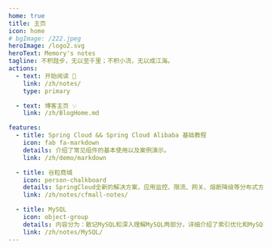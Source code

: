 ```yaml
---
home: true
title: 主页
icon: home
# bgImage: /222.jpeg
heroImage: /logo2.svg
heroText: Memory's notes
tagline: 不积跬步，无以至千里；不积小流，无以成江海。
actions:
  - text: 开始阅读 🧭
    link: /zh/notes/  
    type: primary

  - text: 博客主页 💡
    link: /zh/BlogHome.md

features:
  - title: Spring Cloud && Spring Cloud Alibaba 基础教程
    icon: fab fa-markdown
    details: 介绍了常见组件的基本使用以及案例演示。
    link: /zh/demo/markdown

  - title: 谷粒商城
    icon: person-chalkboard
    details: SpringCloud全新的解决方案，应用监控、限流、网关、熔断降级等分布式方案，全方位涉及。透彻讲解分布式事务、分布式锁等分布式系统的难点。
    link: /zh/notes/cfmall-notes/

  - title: MySQL
    icon: object-group
    details: 内容分为：散记MySQL和深入理解MySQL两部分，详细介绍了索引优化和MySQL系统架构各种细节。
    link: /zh/notes/MySQL/
---
```







